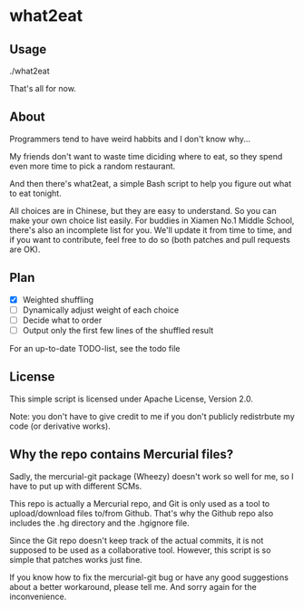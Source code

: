 what2eat
========

Usage
-----
./what2eat

That's all for now.

About
-----
Programmers tend to have weird habbits and I don't know why...

My friends don't want to waste time diciding where to eat, so they spend even more time to pick a random restaurant.

And then there's what2eat, a simple Bash script to help you figure out what to eat tonight.

All choices are in Chinese, but they are easy to understand. So you can make your own choice list easily. For buddies in Xiamen No.1 Middle School, there's also an incomplete list for you. We'll update it from time to time, and if you want to contribute, feel free to do so (both patches and pull requests are OK).

Plan
----
- [x] Weighted shuffling
- [ ] Dynamically adjust weight of each choice
- [ ] Decide what to order
- [ ] Output only the first few lines of the shuffled result

For an up-to-date TODO-list, see the todo file

License
-------
This simple script is licensed under Apache License, Version 2.0.

Note: you don't have to give credit to me if you don't publicly redistrbute my code (or derivative works).

Why the repo contains Mercurial files?
--------------------------------------
Sadly, the mercurial-git package (Wheezy) doesn't work so well for me, so I have to put up with different SCMs.

This repo is actually a Mercurial repo, and Git is only used as a tool to upload/download files to/from Github. That's why the Github repo also includes the .hg directory and the .hgignore file.

Since the Git repo doesn't keep track of the actual commits, it is not supposed to be used as a collaborative tool. However, this script is so simple that patches works just fine.

If you know how to fix the mercurial-git bug or have any good suggestions about a better workaround, please tell me. And sorry again for the inconvenience.
